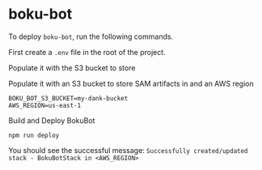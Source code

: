 # boku-bot

To deploy `boku-bot`, run the following commands.

First create a `.env` file in the root of the project.

Populate it with the S3 bucket to store

Populate it with an S3 bucket to store SAM artifacts in and an AWS region

```
BOKU_BOT_S3_BUCKET=my-dank-bucket
AWS_REGION=us-east-1
```

Build and Deploy BokuBot

```shell
npm run deploy
```

You should see the successful message: `Successfully created/updated stack - BokuBotStack in <AWS_REGION>`
